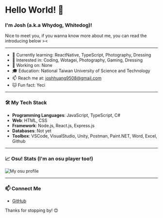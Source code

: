 # Hello World! 👋

### I'm Josh (a.k.a Whydog, Whitedog)!

Nice to meet you, if you wanna know more about me, you can read the introducing below ><

---

- 🌱 Currently learning: ReactNative, TypeScript, Photography, Dressing
- 🌟 Interested in: Coding, Wotagei, Photography, Gaming, Dressing
- 💼 Working on: None
- 🎓 Education: National Taiwan University of Science and Technology
- 📫 Reach me at: joshhuang9508@gmail.com
- 🐱 Fun fact: Yeci

---

### 🛠️ My Tech Stack

- **Programming Languages**: JavaScript, TypeScript, C#
- **Web**: HTML, CSS
- **Framework**: Node.js, React.js, Express.js
- **Databases**: Not yet
- **Toolbox**: VSCode, VisualStudio, Unity, Postman, Paint.NET, Word, Excel, Github

---

### 📈 Osu! Stats (I'm an osu player too!)

![My osu profile](https://osu-sig.vercel.app/card?user=-Whitedog-&mode=std&lang=en&animation=true)

---

### 📫 Connect Me

- [GitHub](https://github.com/JoshHuang9508)

Thanks for stopping by! 😊
